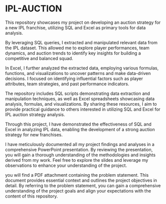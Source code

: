 # IPL-AUCTION


This repository showcases my project on developing an auction strategy for a new IPL franchise, utilizing SQL and Excel as primary tools for data analysis.

By leveraging SQL queries, I extracted and manipulated relevant data from the IPL dataset. This allowed me to explore player performances, team dynamics, and auction trends to identify key insights for building a competitive and balanced squad.

In Excel, I further analyzed the extracted data, employing various formulas, functions, and visualizations to uncover patterns and make data-driven decisions. I focused on identifying influential factors such as player attributes, team strategies, and past performance indicators.

The repository includes SQL scripts demonstrating data extraction and manipulation techniques, as well as Excel spreadsheets showcasing data analysis, formulas, and visualizations. By sharing these resources, I aim to provide practical guidance to others interested in utilizing SQL and Excel for IPL auction strategy analysis.

Through this project, I have demonstrated the effectiveness of SQL and Excel in analyzing IPL data, enabling the development of a strong auction strategy for new franchises.

I have meticulously documented all my project findings and analyses in a comprehensive PowerPoint presentation. By reviewing the presentation, you will gain a thorough understanding of the methodologies and insights derived from my work. Feel free to explore the slides and leverage my observations to enhance your understanding of the project.

you will find a PDF attachment containing the problem statement. This document provides essential context and outlines the project objectives in detail. By referring to the problem statement, you can gain a comprehensive understanding of the project goals and align your expectations with the content of this repository.
